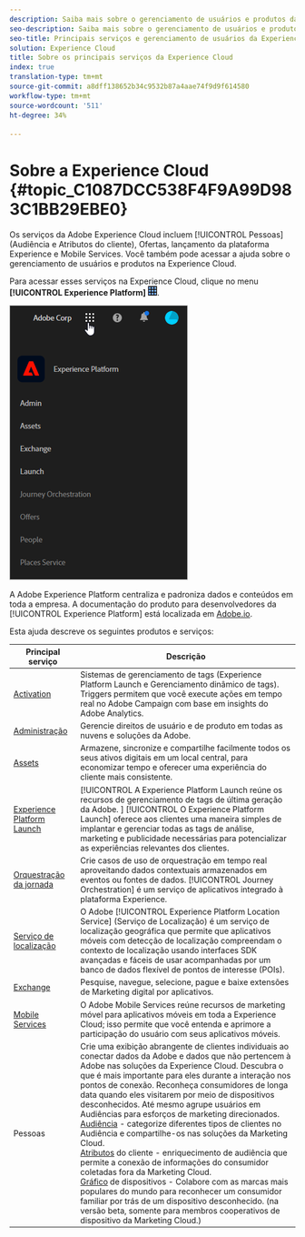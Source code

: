 ```yaml
---
description: Saiba mais sobre o gerenciamento de usuários e produtos da Adobe Experience Cloud, Pessoas (Audiência e Atributos do cliente), Journey Orchestration, Oferta, Places, Experience Platform Launch e Mobile Services.
seo-description: Saiba mais sobre o gerenciamento de usuários e produtos da Adobe Experience Cloud, as Pessoas (Audiência e Atributos do cliente), as Ofertas, o lançamento da plataforma Experience e os Mobile Services.
seo-title: Principais serviços e gerenciamento de usuários da Experience Cloud
solution: Experience Cloud
title: Sobre os principais serviços da Experience Cloud
index: true
translation-type: tm+mt
source-git-commit: a8dff138652b34c9532b87a4aae74f9d9f614580
workflow-type: tm+mt
source-wordcount: '511'
ht-degree: 34%

---
```



# Sobre a Experience Cloud {#topic_C1087DCC538F4F9A99D983C1BB29EBE0}

Os serviços da Adobe Experience Cloud incluem [!UICONTROL Pessoas] (Audiência e Atributos do cliente), Ofertas, lançamento da plataforma Experience e Mobile Services. Você também pode acessar a ajuda sobre o gerenciamento de usuários e produtos na Experience Cloud.

Para acessar esses serviços na Experience Cloud, clique no menu **[!UICONTROL Experience Platform]** ![](assets/menu-icon.png).

![](assets/platform-core-services.png)

A Adobe Experience Platform centraliza e padroniza dados e conteúdos em toda a empresa. A documentação do produto para desenvolvedores da [!UICONTROL Experience Platform] está localizada em [Adobe.io](https://www.adobe.io/apis/experienceplatform/home/services.html).

Esta ajuda descreve os seguintes produtos e serviços:

| Principal serviço | Descrição |
|--- |--- |
| [Activation](activation/activation.md) | Sistemas de gerenciamento de tags (Experience Platform Launch e Gerenciamento dinâmico de tags).<br>Triggers permitem que você execute ações em tempo real no Adobe Campaign com base em insights do Adobe Analytics. |
| [Administração](admin-getting-started/admin-getting-started.md) | Gerencie direitos de usuário e de produto em todas as nuvens e soluções da Adobe. |
| [Assets](experience-cloud-assets/experience-cloud-assets.md) | Armazene, sincronize e compartilhe facilmente todos os seus ativos digitais em um local central, para economizar tempo e oferecer uma experiência do cliente mais consistente. |
| [Experience Platform Launch](https://docs.adobe.com/content/help/pt-BR/launch/using/overview.html) | [!UICONTROL A Experience Platform Launch reúne os recursos de gerenciamento de tags de última geração da Adobe. ] [!UICONTROL O Experience Platform Launch] oferece aos clientes uma maneira simples de implantar e gerenciar todas as tags de análise, marketing e publicidade necessárias para potencializar as experiências relevantes dos clientes. |
| [Orquestração da jornada](https://docs.adobe.com/content/help/pt-BR/journeys/using/journey-orchestration-home.html) | Crie casos de uso de orquestração em tempo real aproveitando dados contextuais armazenados em eventos ou fontes de dados. [!UICONTROL Journey Orchestration] é um serviço de aplicativos integrado à plataforma Experience. |
| [Serviço de localização](https://docs.adobe.com/content/help/pt-BR/places/using/home.html) | O Adobe [!UICONTROL Experience Platform Location Service] (Serviço de Localização) é um serviço de localização geográfica que permite que aplicativos móveis com detecção de localização compreendam o contexto de localização usando interfaces SDK avançadas e fáceis de usar acompanhadas por um banco de dados flexível de pontos de interesse (POIs). |
| [Exchange](exchange.md) | Pesquise, navegue, selecione, pague e baixe extensões de Marketing digital por aplicativos. |
| [Mobile Services](https://docs.adobe.com/content/help/br/mobile-services/using/home.html) | O Adobe Mobile Services reúne recursos de marketing móvel para aplicativos móveis em toda a Experience Cloud; isso permite que você entenda e aprimore a participação do usuário com seus aplicativos móveis. |
| Pessoas | Crie uma exibição abrangente de clientes individuais ao conectar dados da Adobe e dados que não pertencem à Adobe nas soluções da Experience Cloud. Descubra o que é mais importante para eles durante a interação nos pontos de conexão. Reconheça consumidores de longa data quando eles visitarem por meio de dispositivos desconhecidos. Até mesmo agrupe usuários em Audiências para esforços de marketing direcionados.<br>[Audiência](audience-library/audience-library.md) - categorize diferentes tipos de clientes no Audiência e compartilhe-os nas soluções da Marketing Cloud.<br>[Atributos](attributes/attributes.md) do cliente - enriquecimento de audiência que permite a conexão de informações do consumidor coletadas fora da Marketing Cloud.<br>[Gráfico](https://landing.adobe.com/en/na/events/summit/275658-summit-co-op.html) de dispositivos - Colabore com as marcas mais populares do mundo para reconhecer um consumidor familiar por trás de um dispositivo desconhecido. (na versão beta, somente para membros cooperativos de dispositivo da Marketing Cloud.) |

